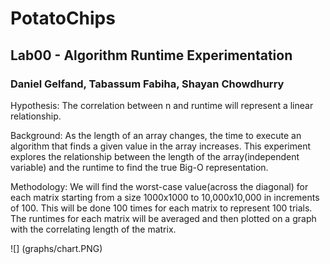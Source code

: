 # PotatoChips
## Lab00 - Algorithm Runtime Experimentation 
### Daniel Gelfand, Tabassum Fabiha, Shayan Chowdhurry


Hypothesis: The correlation between n and runtime will represent a linear relationship.

Background: As the length of an array changes, the time to execute an algorithm that finds a given value in the array increases. This experiment explores the relationship between the length of the array(independent variable) and the runtime to find the true Big-O representation.

Methodology: We will find the worst-case value(across the diagonal) for each matrix starting from a size 1000x1000 to 10,000x10,000 in increments of 100. This will be done 100 times for each matrix to represent 100 trials. The runtimes for each matrix will be averaged and then plotted on a graph with the correlating length of the matrix.


![] (graphs/chart.PNG)
